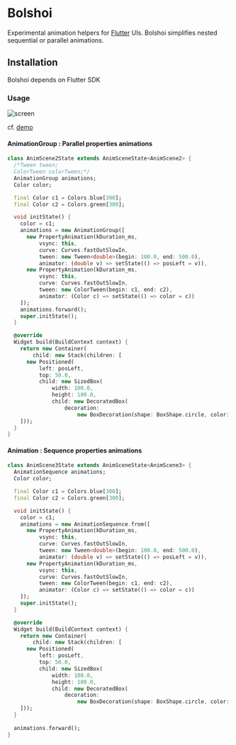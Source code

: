 # Bolshoi

Experimental animation helpers for [Flutter](http://flutter.io) UIs.
Bolshoi simplifies nested sequential or parallel animations.

## Installation

Bolshoi depends on Flutter SDK

### Usage

![screen](screen.gif)

cf. [demo](https://github.com/rxlabz/bolshoi/tree/master/example/bolshoi_demo)


#### AnimationGroup : Parallel properties animations

```dart
class AnimScene2State extends AnimSceneState<AnimScene2> {
  /*Tween tween;
  ColorTween colorTween;*/
  AnimationGroup animations;
  Color color;

  final Color c1 = Colors.blue[300];
  final Color c2 = Colors.green[300];

  void initState() {
    color = c1;
    animations = new AnimationGroup([
      new PropertyAnimation(kDuration_ms,
          vsync: this,
          curve: Curves.fastOutSlowIn,
          tween: new Tween<double>(begin: 100.0, end: 500.0),
          animator: (double v) => setState(() => posLeft = v)),
      new PropertyAnimation(kDuration_ms,
          vsync: this,
          curve: Curves.fastOutSlowIn,
          tween: new ColorTween(begin: c1, end: c2),
          animator: (Color c) => setState(() => color = c))
    ]);
    animations.forward();
    super.initState();
  }

  @override
  Widget build(BuildContext context) {
    return new Container(
        child: new Stack(children: [
      new Positioned(
          left: posLeft,
          top: 50.0,
          child: new SizedBox(
              width: 100.0,
              height: 100.0,
              child: new DecoratedBox(
                  decoration:
                      new BoxDecoration(shape: BoxShape.circle, color: color))))
    ]));
  }
}
```

#### Animation : Sequence properties animations

```dart
class AnimScene3State extends AnimSceneState<AnimScene3> {
  AnimationSequence animations;
  Color color;

  final Color c1 = Colors.blue[300];
  final Color c2 = Colors.green[300];

  void initState() {
    color = c1;
    animations = new AnimationSequence.from([
      new PropertyAnimation(kDuration_ms,
          vsync: this,
          curve: Curves.fastOutSlowIn,
          tween: new Tween<double>(begin: 100.0, end: 500.0),
          animator: (double v) => setState(() => posLeft = v)),
      new PropertyAnimation(kDuration_ms,
          vsync: this,
          curve: Curves.fastOutSlowIn,
          tween: new ColorTween(begin: c1, end: c2),
          animator: (Color c) => setState(() => color = c))
    ]);
    super.initState();
  }

  @override
  Widget build(BuildContext context) {
    return new Container(
        child: new Stack(children: [
      new Positioned(
          left: posLeft,
          top: 50.0,
          child: new SizedBox(
              width: 100.0,
              height: 100.0,
              child: new DecoratedBox(
                  decoration:
                      new BoxDecoration(shape: BoxShape.circle, color: color))))
    ]));
  }
  
  animations.forward();
}

```

